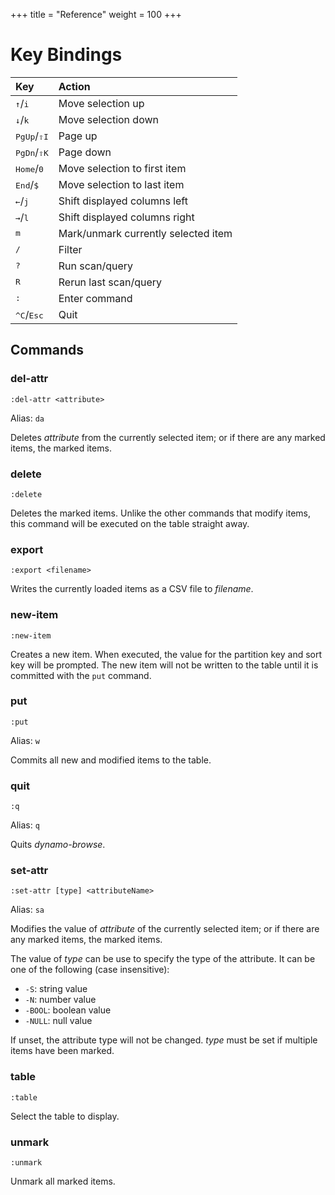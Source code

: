 +++
title = "Reference"
weight = 100
+++

# Key Bindings

| Key                                  | Action                              |
| :----------------------------------- | :---------------------------------- |
| <kbd>&uarr;</kbd>/<kbd>i</kbd>       | Move selection up                   |
| <kbd>&darr;</kbd>/<kbd>k</kbd>       | Move selection down                 |
| <kbd>PgUp</kbd>/<kbd>&#8679;I</kbd> | Page up                             |
| <kbd>PgDn</kbd>/<kbd>&#8679;K</kbd> | Page down                           |
| <kbd>Home</kbd>/<kbd>0</kbd>         | Move selection to first item        |
| <kbd>End</kbd>/<kbd>$</kbd>          | Move selection to last item         |
| <kbd>&larr;</kbd>/<kbd>j</kbd>       | Shift displayed columns left        |
| <kbd>&rarr;</kbd>/<kbd>l</kbd>       | Shift displayed columns right       |
| <kbd>m</kbd>                         | Mark/unmark currently selected item |
| <kbd>/</kbd>                         | Filter                              |
| <kbd>?</kbd>                         | Run scan/query                      |
| <kbd>R</kbd>                         | Rerun last scan/query               |
| <kbd>:</kbd>                         | Enter command                       |
| <kbd>^C</kbd>/<kbd>Esc</kbd>        | Quit                                |

## Commands

### del-attr

```
:del-attr <attribute>
```

Alias: `da`

Deletes _attribute_ from the currently selected item; or if there are any marked items, the marked items.

### delete

```
:delete
```

Deletes the marked items.  Unlike the other commands that modify items, this command will be executed on
the table straight away.

### export

```
:export <filename>
```

Writes the currently loaded items as a CSV file to _filename_.

### new-item

```
:new-item
```

Creates a new item.  When executed, the value for the partition key and sort key will be prompted.
The new item will not be written to the table until it is committed with the `put` command.

### put

```
:put
```

Alias: `w`

Commits all new and modified items to the table.

### quit

```
:q
```

Alias: `q`

Quits _dynamo-browse_.

### set-attr

```
:set-attr [type] <attributeName>
```

Alias: `sa`

Modifies the value of _attribute_ of the currently selected item; or if there are any marked items, the marked items.

The value of _type_ can be use to specify the type of the attribute.  It can be one of the following (case insensitive):

- `-S`: string value
- `-N`: number value
- `-BOOL`: boolean value
- `-NULL`: null value

If unset, the attribute type will not be changed.  _type_ must be set if multiple items have been marked.

### table

```
:table
```

Select the table to display.

### unmark

```
:unmark
```

Unmark all marked items.